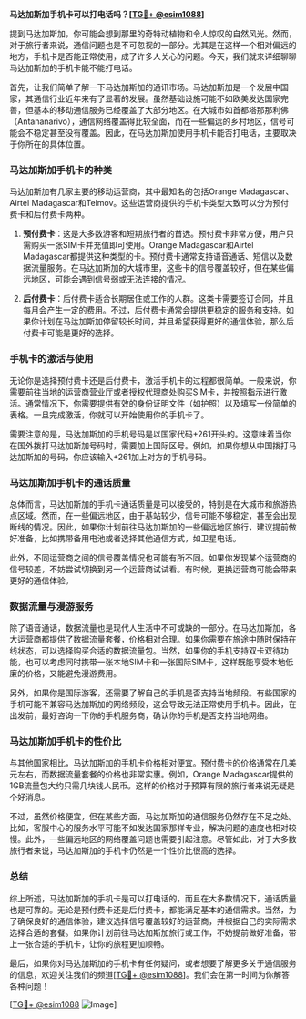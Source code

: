 **马达加斯加手机卡可以打电话吗？[[TG💪+ @esim1088](https://t.me/s/esim1088)]**

提到马达加斯加，你可能会想到那里的奇特动植物和令人惊叹的自然风光。然而，对于旅行者来说，通信问题也是不可忽视的一部分。尤其是在这样一个相对偏远的地方，手机卡是否能正常使用，成了许多人关心的问题。今天，我们就来详细聊聊马达加斯加的手机卡能不能打电话。

首先，让我们简单了解一下马达加斯加的通讯市场。马达加斯加是一个发展中国家，其通信行业近年来有了显著的发展。虽然基础设施可能不如欧美发达国家完善，但基本的移动通信服务已经覆盖了大部分地区。在大城市如首都塔那那利佛（Antananarivo），通信网络覆盖得比较全面，而在一些偏远的乡村地区，信号可能会不稳定甚至没有覆盖。因此，在马达加斯加使用手机卡能否打电话，主要取决于你所在的具体位置。

### 马达加斯加手机卡的种类

马达加斯加有几家主要的移动运营商，其中最知名的包括Orange Madagascar、Airtel Madagascar和Telmov。这些运营商提供的手机卡类型大致可以分为预付费卡和后付费卡两种。

1. **预付费卡**：这是大多数游客和短期旅行者的首选。预付费卡非常方便，用户只需购买一张SIM卡并充值即可使用。Orange Madagascar和Airtel Madagascar都提供这种类型的卡。预付费卡通常支持语音通话、短信以及数据流量服务。在马达加斯加的大城市里，这些卡的信号覆盖较好，但在某些偏远地区，可能会遇到信号弱或无法连接的情况。

2. **后付费卡**：后付费卡适合长期居住或工作的人群。这类卡需要签订合同，并且每月会产生一定的费用。不过，后付费卡通常会提供更稳定的服务和支持。如果你计划在马达加斯加停留较长时间，并且希望获得更好的通信体验，那么后付费卡可能是更好的选择。

### 手机卡的激活与使用

无论你是选择预付费卡还是后付费卡，激活手机卡的过程都很简单。一般来说，你需要前往当地的运营商营业厅或者授权代理商处购买SIM卡，并按照指示进行激活。通常情况下，你需要提供有效的身份证明文件（如护照）以及填写一份简单的表格。一旦完成激活，你就可以开始使用你的手机卡了。

需要注意的是，马达加斯加的手机号码是以国家代码+261开头的。这意味着当你在国外拨打马达加斯加号码时，需要加上国际区号。例如，如果你想从中国拨打马达加斯加的号码，你应该输入+261加上对方的手机号码。

### 马达加斯加手机卡的通话质量

总体而言，马达加斯加的手机卡通话质量是可以接受的，特别是在大城市和旅游热点区域。然而，在一些偏远地区，由于基站较少，信号可能不够稳定，甚至会出现断线的情况。因此，如果你计划前往马达加斯加的一些偏远地区旅行，建议提前做好准备，比如携带备用电池或者选择其他通信方式，如卫星电话。

此外，不同运营商之间的信号覆盖情况也可能有所不同。如果你发现某个运营商的信号较差，不妨尝试切换到另一个运营商试试看。有时候，更换运营商可能会带来更好的通信体验。

### 数据流量与漫游服务

除了语音通话，数据流量也是现代人生活中不可或缺的一部分。在马达加斯加，各大运营商都提供了数据流量套餐，价格相对合理。如果你需要在旅途中随时保持在线状态，可以选择购买合适的数据流量包。当然，如果你的手机支持双卡双待功能，也可以考虑同时携带一张本地SIM卡和一张国际SIM卡，这样既能享受本地低廉的价格，又能避免漫游费用。

另外，如果你是国际游客，还需要了解自己的手机是否支持当地频段。有些国家的手机可能不兼容马达加斯加的网络频段，这会导致无法正常使用手机卡。因此，在出发前，最好咨询一下你的手机服务商，确认你的手机是否支持当地网络。

### 马达加斯加手机卡的性价比

与其他国家相比，马达加斯加的手机卡价格相对便宜。预付费卡的价格通常在几美元左右，而数据流量套餐的价格也非常实惠。例如，Orange Madagascar提供的1GB流量包大约只需几块钱人民币。这样的价格对于预算有限的旅行者来说无疑是个好消息。

不过，虽然价格便宜，但在某些方面，马达加斯加的通信服务仍然存在不足之处。比如，客服中心的服务水平可能不如发达国家那样专业，解决问题的速度也相对较慢。此外，一些偏远地区的网络覆盖问题也需要引起注意。尽管如此，对于大多数旅行者来说，马达加斯加的手机卡仍然是一个性价比很高的选择。

### 总结

综上所述，马达加斯加的手机卡是可以打电话的，而且在大多数情况下，通话质量也是可靠的。无论是预付费卡还是后付费卡，都能满足基本的通信需求。当然，为了确保良好的通信体验，建议选择信号覆盖较好的运营商，并根据自己的实际需求选择合适的套餐。如果你计划前往马达加斯加旅行或工作，不妨提前做好准备，带上一张合适的手机卡，让你的旅程更加顺畅。

最后，如果你对马达加斯加的手机卡有任何疑问，或者想要了解更多关于通信服务的信息，欢迎关注我们的频道[[TG💪+ @esim1088](https://t.me/s/esim1088)]。我们会在第一时间为你解答各种问题！

[[TG💪+ @esim1088](https://t.me/s/esim1088) ![Image](https://i.postimg.cc/4NQfJmqS/Snipaste-2025-05-13-00-14-12.png)]
